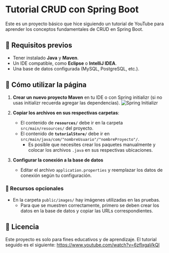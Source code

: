 # Tutorial CRUD con Spring Boot

Este es un proyecto básico que hice siguiendo un tutorial de YouTube para aprender los conceptos fundamentales de CRUD en Spring Boot.

## 📌 Requisitos previos
- Tener instalado **Java** y **Maven**.
- Un IDE compatible, como **Eclipse** o **IntelliJ IDEA**.
- Una base de datos configurada (MySQL, PostgreSQL, etc.).

## 🚀 Cómo utilizar la página

1. **Crear un nuevo proyecto Maven** en tu IDE o con Spring initializr (si no usas initializr recuerda agregar las dependencias). ![Spring Initializr](https://imgur.com/iTuSKUJ.png)

2. **Copiar los archivos en sus respectivas carpetas**:
   - El contenido de **`resources/`** debe ir en la carpeta `src/main/resources/` del proyecto.
   - El contenido de **`tutorialStore/`** debe ir en `src/main/java/com/"nombreUsuario"/"nombreProyecto"/`.
     - Es posible que necesites crear los paquetes manualmente y colocar los archivos `.java` en sus respectivas ubicaciones.

3. **Configurar la conexión a la base de datos**  
   - Editar el archivo `application.properties` y reemplazar los datos de conexión según tu configuración.

### 📂 Recursos opcionales
- En la carpeta `public/images/` hay imágenes utilizadas en las pruebas.  
  - Para que se muestren correctamente, primero se deben crear los datos en la base de datos y copiar las URLs correspondientes.

## 📜 Licencia
Este proyecto es solo para fines educativos y de aprendizaje.
El tutorial seguido es el siguiente: https://www.youtube.com/watch?v=6zfIxgaVkQI

